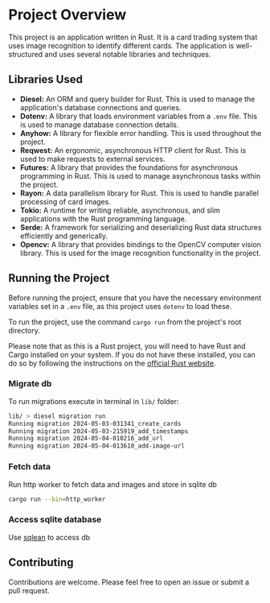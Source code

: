 # Project Overview

This project is an application written in Rust. It is a card trading system that uses image recognition to identify different cards. The application is well-structured and uses several notable libraries and techniques.

## Libraries Used

- **Diesel:** An ORM and query builder for Rust. This is used to manage the application's database connections and queries.
- **Dotenv:** A library that loads environment variables from a `.env` file. This is used to manage database connection details.
- **Anyhow:** A library for flexible error handling. This is used throughout the project.
- **Reqwest:** An ergonomic, asynchronous HTTP client for Rust. This is used to make requests to external services.
- **Futures:** A library that provides the foundations for asynchronous programming in Rust. This is used to manage asynchronous tasks within the project.
- **Rayon:** A data parallelism library for Rust. This is used to handle parallel processing of card images.
- **Tokio:** A runtime for writing reliable, asynchronous, and slim applications with the Rust programming language.
- **Serde:** A framework for serializing and deserializing Rust data structures efficiently and generically.
- **Opencv:** A library that provides bindings to the OpenCV computer vision library. This is used for the image recognition functionality in the project.

## Running the Project

Before running the project, ensure that you have the necessary environment variables set in a `.env` file, as this project uses `dotenv` to load these.

To run the project, use the command `cargo run` from the project's root directory.

Please note that as this is a Rust project, you will need to have Rust and Cargo installed on your system. If you do not have these installed, you can do so by following the instructions on the [official Rust website](https://www.rust-lang.org/tools/install).

### Migrate db

To run migrations execute in terminal in `lib/` folder:

```sh
lib/ > diesel migration run
Running migration 2024-05-03-031341_create_cards
Running migration 2024-05-03-215919_add_timestamps
Running migration 2024-05-04-010216_add_url
Running migration 2024-05-04-013610_add-image-url
```

### Fetch data

Run http worker to fetch data and images and store in sqlite db

```sh
cargo run --bin=http_worker
```

### Access sqlite database

Use [sqlean](https://github.com/nalgeon/sqlean) to access db

## Contributing

Contributions are welcome. Please feel free to open an issue or submit a pull request.
